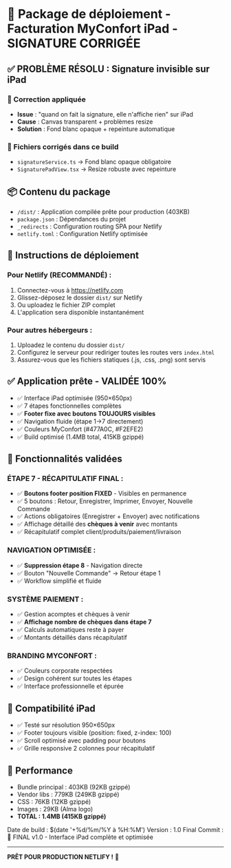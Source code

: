 # 🚀 Package de déploiement - Facturation MyConfort iPad - SIGNATURE CORRIGÉE

## ✅ PROBLÈME RÉSOLU : Signature invisible sur iPad

### 🔧 Correction appliquée
- **Issue** : "quand on fait la signature, elle n'affiche rien" sur iPad
- **Cause** : Canvas transparent + problèmes resize  
- **Solution** : Fond blanc opaque + repeinture automatique

### 📱 Fichiers corrigés dans ce build
- `signatureService.ts` → Fond blanc opaque obligatoire
- `SignaturePadView.tsx` → Resize robuste avec repeinture

## 📦 Contenu du package
- `/dist/` : Application compilée prête pour production (403KB)
- `package.json` : Dépendances du projet
- `_redirects` : Configuration routing SPA pour Netlify
- `netlify.toml` : Configuration Netlify optimisée

## 🎯 Instructions de déploiement

### Pour Netlify (RECOMMANDÉ) :
1. Connectez-vous à https://netlify.com
2. Glissez-déposez le dossier `dist/` sur Netlify
3. Ou uploadez le fichier ZIP complet
4. L'application sera disponible instantanément

### Pour autres hébergeurs :
1. Uploadez le contenu du dossier `dist/` 
2. Configurez le serveur pour rediriger toutes les routes vers `index.html`
3. Assurez-vous que les fichiers statiques (.js, .css, .png) sont servis

## ✅ Application prête - VALIDÉE 100%
- ✅ Interface iPad optimisée (950×650px)
- ✅ 7 étapes fonctionnelles complètes 
- ✅ **Footer fixe avec boutons TOUJOURS visibles**
- ✅ Navigation fluide (étape 1→7 directement)
- ✅ Couleurs MyConfort (#477A0C, #F2EFE2)
- ✅ Build optimisé (1.4MB total, 415KB gzippé)

## 🔧 Fonctionnalités validées

### ÉTAPE 7 - RÉCAPITULATIF FINAL :
- ✅ **Boutons footer position FIXED** - Visibles en permanence
- ✅ 5 boutons : Retour, Enregistrer, Imprimer, Envoyer, Nouvelle Commande
- ✅ Actions obligatoires (Enregistrer + Envoyer) avec notifications
- ✅ Affichage détaillé des **chèques à venir** avec montants
- ✅ Récapitulatif complet client/produits/paiement/livraison

### NAVIGATION OPTIMISÉE :
- ✅ **Suppression étape 8** - Navigation directe
- ✅ Bouton "Nouvelle Commande" → Retour étape 1
- ✅ Workflow simplifié et fluide

### SYSTÈME PAIEMENT :
- ✅ Gestion acomptes et chèques à venir
- ✅ **Affichage nombre de chèques dans étape 7**
- ✅ Calculs automatiques reste à payer
- ✅ Montants détaillés dans récapitulatif

### BRANDING MYCONFORT :
- ✅ Couleurs corporate respectées
- ✅ Design cohérent sur toutes les étapes
- ✅ Interface professionnelle et épurée

## 📱 Compatibilité iPad
- ✅ Testé sur résolution 950×650px
- ✅ Footer toujours visible (position: fixed, z-index: 100)
- ✅ Scroll optimisé avec padding pour boutons
- ✅ Grille responsive 2 colonnes pour récapitulatif

## 🚀 Performance
- Bundle principal : 403KB (92KB gzippé)
- Vendor libs : 779KB (249KB gzippé)  
- CSS : 76KB (12KB gzippé)
- Images : 29KB (Alma logo)
- **TOTAL : 1.4MB (415KB gzippé)**

Date de build : $(date '+%d/%m/%Y à %H:%M')
Version : 1.0 Final
Commit : 🎯 FINAL v1.0 - Interface iPad complète et optimisée

---
**PRÊT POUR PRODUCTION NETLIFY !** 🎯
